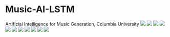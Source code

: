 # Music-AI-LSTM
Artificial Intelligence for Music Generation, Columbia University
![](https://i.ibb.co/4gSYWMB/Music-AI-Final-Report-page-001.jpg)
![](https://i.ibb.co/TYQJ9xN/Music-AI-Final-Report-page-002.jpg)
![](https://i.ibb.co/FDgmd2D/Music-AI-Final-Report-page-003.jpg)
![](https://i.ibb.co/fqpP2Dv/Music-AI-Final-Report-page-004.jpg)
![](https://i.ibb.co/f2htH8G/Music-AI-Final-Report-page-005.jpg)
![](https://i.ibb.co/26JtPGS/Music-AI-Final-Report-page-006.jpg)
![](https://i.ibb.co/9qwdBBJ/Music-AI-Final-Report-page-007.jpg)
![](https://i.ibb.co/LkvTdS4/Music-AI-Final-Report-page-008.jpg)
![](https://i.ibb.co/QNqvM1c/Music-AI-Final-Report-page-009.jpg)
![](https://i.ibb.co/Dg3cdBq/Music-AI-Final-Report-page-010.jpg)
![](https://i.ibb.co/fvdrzzS/Music-AI-Final-Report-page-011.jpg)
